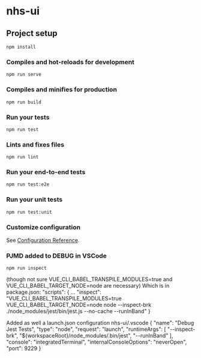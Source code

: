 # nhs-ui

## Project setup
```
npm install
```

### Compiles and hot-reloads for development
```
npm run serve
```

### Compiles and minifies for production
```
npm run build
```

### Run your tests
```
npm run test
```

### Lints and fixes files
```
npm run lint
```

### Run your end-to-end tests
```
npm run test:e2e
```

### Run your unit tests
```
npm run test:unit
```

### Customize configuration
See [Configuration Reference](https://cli.vuejs.org/config/).

### PJMD added to DEBUG in VSCode
```
npm run inspect
``` 
(though not sure VUE_CLI_BABEL_TRANSPILE_MODULES=true  and VUE_CLI_BABEL_TARGET_NODE=node are necessary)
Which is in package.json:
  "scripts": {
...
    "inspect": "VUE_CLI_BABEL_TRANSPILE_MODULES=true VUE_CLI_BABEL_TARGET_NODE=node  node --inspect-brk ./node_modules/jest/bin/jest.js --no-cache --runInBand"
  }

Added as well a launch.json configuration nhs-ui/.vscode
        {
            "name": "Debug Jest Tests",
            "type": "node",
            "request": "launch",
            "runtimeArgs": [
              "--inspect-brk",
              "${workspaceRoot}/node_modules/.bin/jest",
              "--runInBand"
            ],
            "console": "integratedTerminal",
            "internalConsoleOptions": "neverOpen",
            "port": 9229
        }